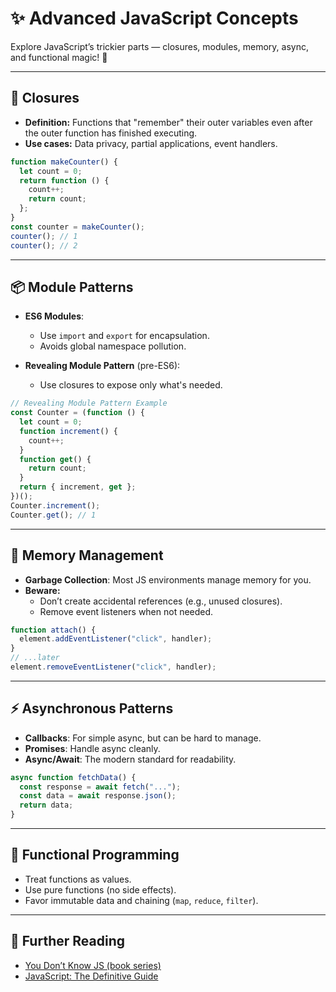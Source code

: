 # ✨ Advanced JavaScript Concepts

Explore JavaScript’s trickier parts — closures, modules, memory, async, and functional magic! 🧙

---

## 🧠 Closures

- **Definition:** Functions that "remember" their outer variables even after the outer function has finished executing.
- **Use cases:** Data privacy, partial applications, event handlers.

```js
function makeCounter() {
  let count = 0;
  return function () {
    count++;
    return count;
  };
}
const counter = makeCounter();
counter(); // 1
counter(); // 2
```

---

## 📦 Module Patterns

- **ES6 Modules**:

  - Use `import` and `export` for encapsulation.
  - Avoids global namespace pollution.

- **Revealing Module Pattern** (pre-ES6):
  - Use closures to expose only what's needed.

```js
// Revealing Module Pattern Example
const Counter = (function () {
  let count = 0;
  function increment() {
    count++;
  }
  function get() {
    return count;
  }
  return { increment, get };
})();
Counter.increment();
Counter.get(); // 1
```

---

## 🧹 Memory Management

- **Garbage Collection**: Most JS environments manage memory for you.
- **Beware:**
  - Don’t create accidental references (e.g., unused closures).
  - Remove event listeners when not needed.

```js
function attach() {
  element.addEventListener("click", handler);
}
// ...later
element.removeEventListener("click", handler);
```

---

## ⚡️ Asynchronous Patterns

- **Callbacks**: For simple async, but can be hard to manage.
- **Promises**: Handle async cleanly.
- **Async/Await**: The modern standard for readability.

```js
async function fetchData() {
  const response = await fetch("...");
  const data = await response.json();
  return data;
}
```

---

## 🧩 Functional Programming

- Treat functions as values.
- Use pure functions (no side effects).
- Favor immutable data and chaining (`map`, `reduce`, `filter`).

---

## 📝 Further Reading

- [You Don’t Know JS (book series)](https://github.com/getify/You-Dont-Know-JS)
- [JavaScript: The Definitive Guide](https://www.oreilly.com/library/view/javascript-the-definitive/9781491952023/)
